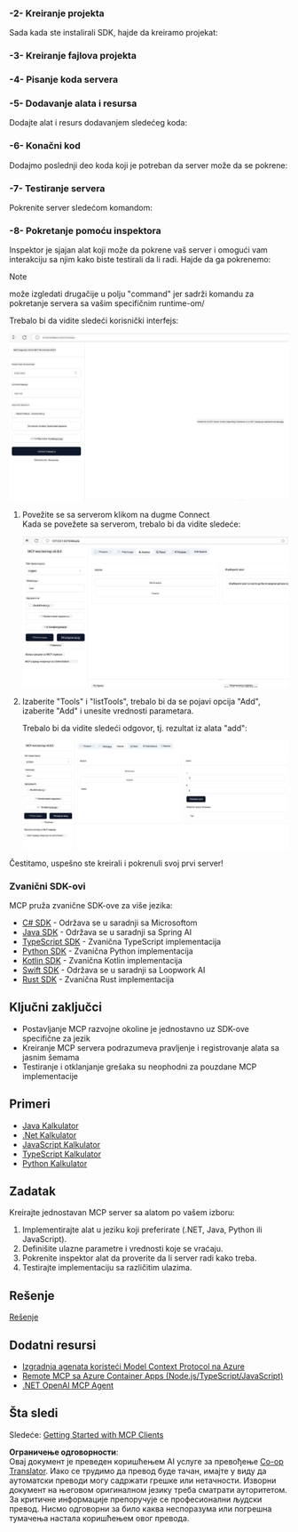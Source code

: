 <!--
CO_OP_TRANSLATOR_METADATA:
{
  "original_hash": "262e6e510f0c3fe1e36180eadcd67c33",
  "translation_date": "2025-06-02T17:48:00+00:00",
  "source_file": "03-GettingStarted/01-first-server/README.md",
  "language_code": "sr"
}
-->
### -2- Kreiranje projekta

Sada kada ste instalirali SDK, hajde da kreiramo projekat: 

### -3- Kreiranje fajlova projekta

### -4- Pisanje koda servera

### -5- Dodavanje alata i resursa

Dodajte alat i resurs dodavanjem sledećeg koda:

### -6- Konačni kod

Dodajmo poslednji deo koda koji je potreban da server može da se pokrene:

### -7- Testiranje servera

Pokrenite server sledećom komandom:

### -8- Pokretanje pomoću inspektora

Inspektor je sjajan alat koji može da pokrene vaš server i omogući vam interakciju sa njim kako biste testirali da li radi. Hajde da ga pokrenemo:

> [!NOTE]
> može izgledati drugačije u polju "command" jer sadrži komandu za pokretanje servera sa vašim specifičnim runtime-om/

Trebalo bi da vidite sledeći korisnički interfejs:

![Poveži](../../../../translated_images/connect.141db0b2bd05f096fb1dd91273771fd8b2469d6507656c3b0c9df4b3c5473929.sr.png)

1. Povežite se sa serverom klikom na dugme Connect  
   Kada se povežete sa serverom, trebalo bi da vidite sledeće:

   ![Povezano](../../../../translated_images/connected.73d1e042c24075d386cacdd4ee7cd748c16364c277d814e646ff2f7b5eefde85.sr.png)

2. Izaberite "Tools" i "listTools", trebalo bi da se pojavi opcija "Add", izaberite "Add" i unesite vrednosti parametara.

   Trebalo bi da vidite sledeći odgovor, tj. rezultat iz alata "add":

   ![Rezultat pokretanja add](../../../../translated_images/ran-tool.a5a6ee878c1369ec1e379b81053395252a441799dbf23416c36ddf288faf8249.sr.png)

Čestitamo, uspešno ste kreirali i pokrenuli svoj prvi server!

### Zvanični SDK-ovi

MCP pruža zvanične SDK-ove za više jezika:
- [C# SDK](https://github.com/modelcontextprotocol/csharp-sdk) - Održava se u saradnji sa Microsoftom
- [Java SDK](https://github.com/modelcontextprotocol/java-sdk) - Održava se u saradnji sa Spring AI
- [TypeScript SDK](https://github.com/modelcontextprotocol/typescript-sdk) - Zvanična TypeScript implementacija
- [Python SDK](https://github.com/modelcontextprotocol/python-sdk) - Zvanična Python implementacija
- [Kotlin SDK](https://github.com/modelcontextprotocol/kotlin-sdk) - Zvanična Kotlin implementacija
- [Swift SDK](https://github.com/modelcontextprotocol/swift-sdk) - Održava se u saradnji sa Loopwork AI
- [Rust SDK](https://github.com/modelcontextprotocol/rust-sdk) - Zvanična Rust implementacija

## Ključni zaključci

- Postavljanje MCP razvojne okoline je jednostavno uz SDK-ove specifične za jezik
- Kreiranje MCP servera podrazumeva pravljenje i registrovanje alata sa jasnim šemama
- Testiranje i otklanjanje grešaka su neophodni za pouzdane MCP implementacije

## Primeri

- [Java Kalkulator](../samples/java/calculator/README.md)
- [.Net Kalkulator](../../../../03-GettingStarted/samples/csharp)
- [JavaScript Kalkulator](../samples/javascript/README.md)
- [TypeScript Kalkulator](../samples/typescript/README.md)
- [Python Kalkulator](../../../../03-GettingStarted/samples/python)

## Zadatak

Kreirajte jednostavan MCP server sa alatom po vašem izboru:
1. Implementirajte alat u jeziku koji preferirate (.NET, Java, Python ili JavaScript).
2. Definišite ulazne parametre i vrednosti koje se vraćaju.
3. Pokrenite inspektor alat da proverite da li server radi kako treba.
4. Testirajte implementaciju sa različitim ulazima.

## Rešenje

[Rešenje](./solution/README.md)

## Dodatni resursi

- [Izgradnja agenata koristeći Model Context Protocol na Azure](https://learn.microsoft.com/azure/developer/ai/intro-agents-mcp)
- [Remote MCP sa Azure Container Apps (Node.js/TypeScript/JavaScript)](https://learn.microsoft.com/samples/azure-samples/mcp-container-ts/mcp-container-ts/)
- [.NET OpenAI MCP Agent](https://learn.microsoft.com/samples/azure-samples/openai-mcp-agent-dotnet/openai-mcp-agent-dotnet/)

## Šta sledi

Sledeće: [Getting Started with MCP Clients](/03-GettingStarted/02-client/README.md)

**Ограничење одговорности**:  
Овај документ је преведен коришћењем AI услуге за превођење [Co-op Translator](https://github.com/Azure/co-op-translator). Иако се трудимо да превод буде тачан, имајте у виду да аутоматски преводи могу садржати грешке или нетачности. Изворни документ на његовом оригиналном језику треба сматрати ауторитетом. За критичне информације препоручује се професионални људски превод. Нисмо одговорни за било каква неспоразума или погрешна тумачења настала коришћењем овог превода.